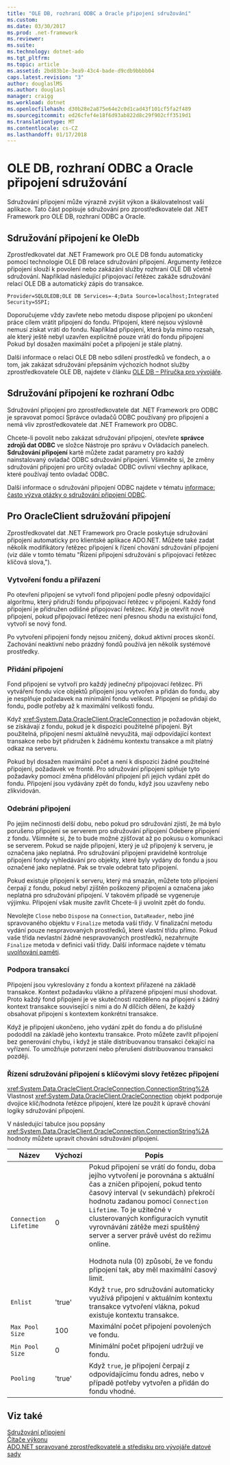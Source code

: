 ```yaml
---
title: "OLE DB, rozhraní ODBC a Oracle připojení sdružování"
ms.custom: 
ms.date: 03/30/2017
ms.prod: .net-framework
ms.reviewer: 
ms.suite: 
ms.technology: dotnet-ado
ms.tgt_pltfrm: 
ms.topic: article
ms.assetid: 2bd83b1e-3ea9-43c4-bade-d9cdb9bbbb04
caps.latest.revision: "3"
author: douglaslMS
ms.author: douglasl
manager: craigg
ms.workload: dotnet
ms.openlocfilehash: d30b28e2a875e64e2c0d1cad43f101cf5fa2f489
ms.sourcegitcommit: ed26cfef4e18f6d93ab822d8c29f902cff3519d1
ms.translationtype: MT
ms.contentlocale: cs-CZ
ms.lasthandoff: 01/17/2018
---
```

# <a name="ole-db-odbc-and-oracle-connection-pooling"></a>OLE DB, rozhraní ODBC a Oracle připojení sdružování
Sdružování připojení může výrazně zvýšit výkon a škálovatelnost vaší aplikace. Tato část popisuje sdružování pro zprostředkovatele dat .NET Framework pro OLE DB, rozhraní ODBC a Oracle.  
  
## <a name="connection-pooling-for-oledb"></a>Sdružování připojení ke OleDb  
 Zprostředkovatel dat .NET Framework pro OLE DB fondu automaticky pomocí technologie OLE DB relace sdružování připojení. Argumenty řetězce připojení slouží k povolení nebo zakázání služby rozhraní OLE DB včetně sdružování. Například následující připojovací řetězec zakáže sdružování relací OLE DB a automatický zápis do transakce.  
  
```  
Provider=SQLOLEDB;OLE DB Services=-4;Data Source=localhost;Integrated Security=SSPI;  
```  
  
 Doporučujeme vždy zavřete nebo metodu dispose připojení po ukončení práce cílem vrátit připojení do fondu. Připojení, které nejsou výslovně nemusí získat vrátí do fondu. Například připojení, která byla mimo rozsah, ale který ještě nebyl uzavřen explicitně pouze vrátí do fondu připojení Pokud byl dosažen maximální počet a připojení je stále platný.  
  
 Další informace o relaci OLE DB nebo sdílení prostředků ve fondech, a o tom, jak zakázat sdružování přepsáním výchozích hodnot služby zprostředkovatele OLE DB, najdete v článku [OLE DB – Příručka pro vývojáře](http://go.microsoft.com/fwlink/?linkid=45232).  
  
## <a name="connection-pooling-for-odbc"></a>Sdružování připojení ke rozhraní Odbc  
 Sdružování připojení pro zprostředkovatele dat .NET Framework pro ODBC je spravovat pomocí Správce ovladačů ODBC používaný pro připojení a nemá vliv zprostředkovatele dat .NET Framework pro ODBC.  
  
 Chcete-li povolit nebo zakázat sdružování připojení, otevřete **správce zdrojů dat ODBC** ve složce Nástroje pro správu v Ovládacích panelech. **Sdružování připojení** kartě můžete zadat parametry pro každý nainstalovaný ovladač ODBC sdružování připojení. Všimněte si, že změny sdružování připojení pro určitý ovladač ODBC ovlivní všechny aplikace, které používají tento ovladač ODBC.  
  
 Další informace o sdružování připojení ODBC najdete v tématu [informace: často výzva otázky o sdružování připojení ODBC](http://support.microsoft.com/kb/169470).  
  
## <a name="connection-pooling-for-oracleclient"></a>Pro OracleClient sdružování připojení  
 Zprostředkovatel dat .NET Framework pro Oracle poskytuje sdružování připojení automaticky pro klientské aplikace ADO.NET. Můžete také zadat několik modifikátory řetězec připojení k řízení chování sdružování připojení (viz dále v tomto tématu "Řízení připojení sdružování s připojovací řetězec klíčová slova,").  
  
### <a name="pool-creation-and-assignment"></a>Vytvoření fondu a přiřazení  
 Po otevření připojení se vytvoří fond připojení podle přesný odpovídající algoritmu, který přidruží fondu připojovací řetězec v připojení. Každý fond připojení je přidružen odlišné připojovací řetězec. Když je otevřít nové připojení, pokud připojovací řetězec není přesnou shodu na existující fond, vytvoří se nový fond.  
  
 Po vytvoření připojení fondy nejsou zničený, dokud aktivní proces skončí. Zachování neaktivní nebo prázdný fondů používá jen několik systémové prostředky.  
  
### <a name="connection-addition"></a>Přidání připojení  
 Fond připojení se vytvoří pro každý jedinečný připojovací řetězec. Při vytváření fondu více objektů připojení jsou vytvořen a přidán do fondu, aby je nesplňuje požadavek na minimální fondu velikost. Připojení se přidají do fondu, podle potřeby až k maximální velikosti fondu.  
  
 Když <xref:System.Data.OracleClient.OracleConnection> je požadován objekt, se získávají z fondu, pokud je k dispozici použitelné připojení. Být použitelná, připojení nesmí aktuálně nevyužitá, mají odpovídající kontext transakce nebo být přidružen k žádnému kontextu transakce a mít platný odkaz na serveru.  
  
 Pokud byl dosažen maximální počet a není k dispozici žádné použitelné připojení, požadavek ve frontě. Pro sdružování připojení splňuje tyto požadavky pomocí změna přidělování připojení při jejich vydání zpět do fondu. Připojení jsou vydávány zpět do fondu, když jsou uzavřeny nebo zlikvidován.  
  
### <a name="connection-removal"></a>Odebrání připojení  
 Po jejím nečinnosti delší dobu, nebo pokud pro sdružování zjistí, že má bylo porušeno připojení se serverem pro sdružování připojení Odebere připojení z fondu. Všimněte si, že to bude možné zjišťovat až po pokusu o komunikaci se serverem. Pokud se najde připojení, který je už připojený k serveru, je označena jako neplatná. Pro sdružování připojení pravidelně kontroluje připojení fondy vyhledávání pro objekty, které byly vydány do fondu a jsou označené jako neplatné. Pak se trvale odebrat tato připojení.  
  
 Pokud existuje připojení k serveru, který má smazán, můžete toto připojení čerpají z fondu, pokud nebyl zjištěn poškozený připojení a označena jako neplatná pro sdružování připojení. V takovém případě se vygeneruje výjimku. Připojení však musíte zavřít Chcete-li ji uvolnit zpět do fondu.  
  
 Nevolejte `Close` nebo `Dispose` na `Connection`, `DataReader`, nebo jiné spravovaného objektu v `Finalize` metoda vaší třídy. V finalizační metodu vydání pouze nespravovaných prostředků, které vlastní třídu přímo. Pokud vaše třída nevlastní žádné nespravovaných prostředků, nezahrnujte `Finalize` metoda v definici vaší třídy. Další informace najdete v tématu [uvolňování paměti](../../../../docs/standard/garbage-collection/index.md).  
  
### <a name="transaction-support"></a>Podpora transakcí  
 Připojení jsou vykreslovány z fondu a kontext přiřazené na základě transakce. Kontext požadavku vlákno a přiřazené připojení musí shodovat. Proto každý fond připojení je ve skutečnosti rozděleno na připojení s žádný kontext transakce související s nimi a do *N* dílčích dělení, že každý obsahovat připojení s kontextem konkrétní transakce.  
  
 Když je připojení ukončeno, jeho vydání zpět do fondu a do příslušné pododdíl na základě jeho kontextu transakce. Proto můžete zavřít připojení bez generování chybu, i když je stále distribuovanou transakci čekající na vyřízení. To umožňuje potvrzení nebo přerušení distribuovanou transakci později.  
  
### <a name="controlling-connection-pooling-with-connection-string-keywords"></a>Řízení sdružování připojení s klíčovými slovy řetězec připojení  
 <xref:System.Data.OracleClient.OracleConnection.ConnectionString%2A> Vlastnost <xref:System.Data.OracleClient.OracleConnection> objekt podporuje dvojice klíč/hodnota řetězce připojení, které lze použít k úpravě chování logiky sdružování připojení.  
  
 V následující tabulce jsou popsány <xref:System.Data.OracleClient.OracleConnection.ConnectionString%2A> hodnoty můžete upravit chování sdružování připojení.  
  
|Název|Výchozí|Popis|  
|----------|-------------|-----------------|  
|`Connection Lifetime`|0|Pokud připojení se vrátí do fondu, doba jejího vytvoření je porovnána s aktuální čas a zničen připojení, pokud tento časový interval (v sekundách) překročí hodnotu zadanou pomocí `Connection Lifetime`. To je užitečné v clusterovaných konfiguracích vynutit vyrovnávání zátěže mezi spuštěný server a server právě uvést do režimu online.<br /><br /> Hodnota nula (0) způsobí, že ve fondu připojení tak, aby měl maximální časový limit.|  
|`Enlist`|'true'|Když `true`, pro sdružování automaticky využívá připojení v aktuálním kontextu transakce vytvoření vlákna, pokud existuje kontextu transakce.|  
|`Max Pool Size`|100|Maximální počet připojení povolených ve fondu.|  
|`Min Pool Size`|0|Minimální počet připojení udržují ve fondu.|  
|`Pooling`|'true'|Když `true`, je připojení čerpají z odpovídajícímu fondu adres, nebo v případě potřeby vytvořen a přidán do fondu vhodné.|  
  
## <a name="see-also"></a>Viz také  
 [Sdružování připojení](../../../../docs/framework/data/adonet/connection-pooling.md)  
 [Čítače výkonu](../../../../docs/framework/data/adonet/performance-counters.md)  
 [ADO.NET spravované zprostředkovatelé a středisku pro vývojáře datové sady](http://go.microsoft.com/fwlink/?LinkId=217917)
